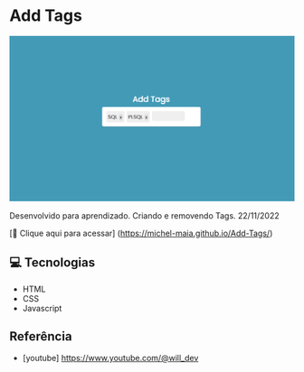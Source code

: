 # Add Tags

![preview](./.github/preview.png)


Desenvolvido para aprendizado. Criando e removendo Tags. 22/11/2022


[🔗 Clique aqui para acessar] (https://michel-maia.github.io/Add-Tags/)


## 💻 Tecnologias

- HTML
- CSS
- Javascript


## Referência

- [youtube] https://www.youtube.com/@will_dev



